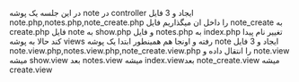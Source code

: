 
در این جلسه یک پوشه note  در controller  ایجاد و 3 فایل note.php,notes.php,note_create.php را داخل ان میگذاریم فایل note_create به create.php فایل note به show.php  و فایل notes.php به  index.php تغییر نام پیدا کند حالا به پوشه views رفته و اونجا هم همینطور ابتدا یک پوشه note ایجاد و 3 فایل note.view.php,notes.view.php,note_create.view.php را انتقال داده و note.view میشه show.view بعد notes.view میشه index.viewبعد note_create.view میشه create.view